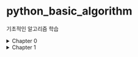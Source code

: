 # python_basic_algorithm
기초적인 알고리즘 학습

<details markdown="1">
<summary>Chapter 0</summary>

[절대값 구하기](https://github.com/DongGeon0908/python_basic_algorithm/blob/master/%ED%92%80%EC%9D%B4/0/0-1.py)

</details>
<details markdown="1">
<summary>Chapter 1</summary>

[1부터 n까지 연속한 숫자의 합](https://github.com/DongGeon0908/python_basic_algorithm/blob/master/%ED%92%80%EC%9D%B4/0/0-1.py)

</details>
